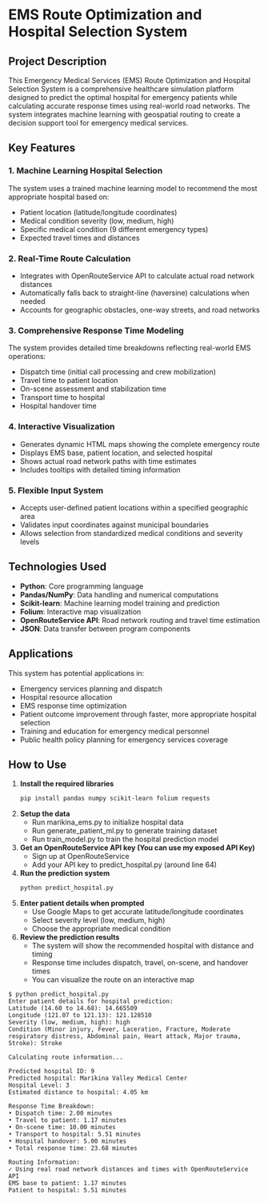 <!-- @format -->

# EMS Route Optimization and Hospital Selection System

## Project Description

This Emergency Medical Services (EMS) Route Optimization and Hospital Selection System is a comprehensive healthcare simulation platform designed to predict the optimal hospital for emergency patients while calculating accurate response times using real-world road networks. The system integrates machine learning with geospatial routing to create a decision support tool for emergency medical services.

## Key Features

### 1. Machine Learning Hospital Selection
The system uses a trained machine learning model to recommend the most appropriate hospital based on:
- Patient location (latitude/longitude coordinates)
- Medical condition severity (low, medium, high)
- Specific medical condition (9 different emergency types)
- Expected travel times and distances

### 2. Real-Time Route Calculation
- Integrates with OpenRouteService API to calculate actual road network distances
- Automatically falls back to straight-line (haversine) calculations when needed
- Accounts for geographic obstacles, one-way streets, and road networks

### 3. Comprehensive Response Time Modeling
The system provides detailed time breakdowns reflecting real-world EMS operations:
- Dispatch time (initial call processing and crew mobilization)
- Travel time to patient location
- On-scene assessment and stabilization time
- Transport time to hospital
- Hospital handover time

### 4. Interactive Visualization
- Generates dynamic HTML maps showing the complete emergency route
- Displays EMS base, patient location, and selected hospital
- Shows actual road network paths with time estimates
- Includes tooltips with detailed timing information

### 5. Flexible Input System
- Accepts user-defined patient locations within a specified geographic area
- Validates input coordinates against municipal boundaries
- Allows selection from standardized medical conditions and severity levels

## Technologies Used

- **Python**: Core programming language
- **Pandas/NumPy**: Data handling and numerical computations
- **Scikit-learn**: Machine learning model training and prediction
- **Folium**: Interactive map visualization
- **OpenRouteService API**: Road network routing and travel time estimation
- **JSON**: Data transfer between program components

## Applications

This system has potential applications in:
- Emergency services planning and dispatch
- Hospital resource allocation
- EMS response time optimization
- Patient outcome improvement through faster, more appropriate hospital selection
- Training and education for emergency medical personnel
- Public health policy planning for emergency services coverage

## How to Use

1. **Install the required libraries**
   ```bash
   pip install pandas numpy scikit-learn folium requests
   ```
2. **Setup the data**
   - Run marikina_ems.py to initialize hospital data
   - Run generate_patient_ml.py to generate training dataset
   - Run train_model.py to train the hospital prediction model
3. **Get an OpenRouteService API key (You can use my exposed API Key)**
   - Sign up at OpenRouteService
   - Add your API key to predict_hospital.py (around line 64)
4. **Run the prediction system**
   ```bash
   python predict_hospital.py
   ```
5. **Enter patient details when prompted**
   - Use Google Maps to get accurate latitude/longitude coordinates
   - Select severity level (low, medium, high)
   - Choose the appropriate medical condition
6. **Review the prediction results**
   - The system will show the recommended hospital with distance and timing
   - Response time includes dispatch, travel, on-scene, and handover times
   - You can visualize the route on an interactive map

```
$ python predict_hospital.py
Enter patient details for hospital prediction:
Latitude (14.60 to 14.68): 14.665509
Longitude (121.07 to 121.13): 121.128510
Severity (low, medium, high): high
Condition (Minor injury, Fever, Laceration, Fracture, Moderate respiratory distress, Abdominal pain, Heart attack, Major trauma, Stroke): Stroke

Calculating route information...

Predicted hospital ID: 9
Predicted hospital: Marikina Valley Medical Center
Hospital Level: 3
Estimated distance to hospital: 4.05 km

Response Time Breakdown:
• Dispatch time: 2.00 minutes
• Travel to patient: 1.17 minutes
• On-scene time: 10.00 minutes
• Transport to hospital: 5.51 minutes
• Hospital handover: 5.00 minutes
• Total response time: 23.68 minutes

Routing Information:
✓ Using real road network distances and times with OpenRouteService API
EMS base to patient: 1.17 minutes
Patient to hospital: 5.51 minutes
